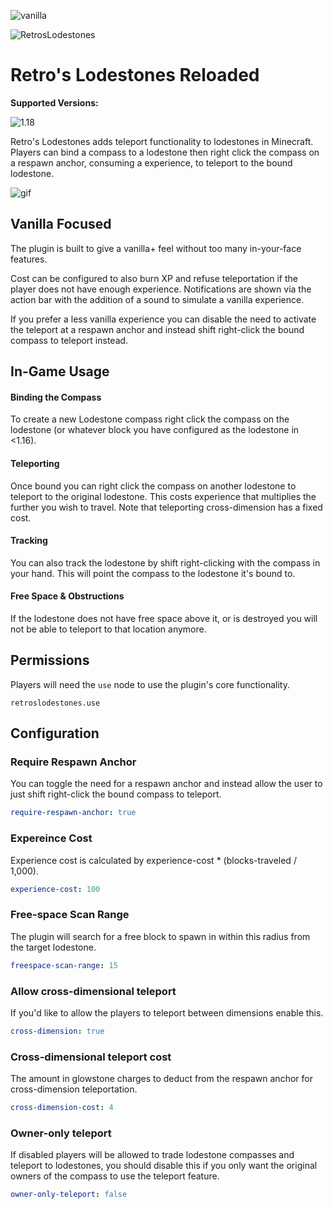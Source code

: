 ![vanilla](https://img.shields.io/badge/DESIGNED%20FOR-VANILLA+%20SERVERS-green?style=for-the-badge)

![RetrosLodestones](https://i.imgur.com/sFnJ8FJ.png)
# Retro's Lodestones Reloaded
**Supported Versions:**

![1.18](https://img.shields.io/badge/%201.18-SUPPORTED-green?style=for-the-badge)

Retro's Lodestones adds teleport functionality to lodestones in Minecraft.
Players can bind a compass to a lodestone then right click the compass on a respawn
anchor, consuming a experience, to teleport to the bound lodestone.

![gif](https://i.imgur.com/bUpsHXA.gif)

## Vanilla Focused

The plugin is built to give a vanilla+ feel without too many in-your-face features.

Cost can be configured to also burn XP and refuse teleportation if the player does
not have enough experience. Notifications are shown via the action bar with the
addition of a sound to simulate a vanilla experience.

If you prefer a less vanilla experience you can disable the need to activate the
teleport at a respawn anchor and instead shift right-click the bound compass to
teleport instead.

## In-Game Usage
#### Binding the Compass
To create a new Lodestone compass right click the compass on the lodestone (or whatever block
you have configured as the lodestone in <1.16).

#### Teleporting
Once bound you can right click the compass on another lodestone to teleport to the original lodestone.
This costs experience that multiplies the further you wish to travel. Note that
teleporting cross-dimension has a fixed cost.

#### Tracking
You can also track the lodestone by shift right-clicking with the compass in your hand.
 This will point the compass to the lodestone it's bound to.

#### Free Space & Obstructions
If the lodestone does not have free space above it, or is destroyed you will not
be able to teleport to that location anymore.

## Permissions
Players will need the `use` node to use the plugin's core functionality.
```
retroslodestones.use
```

## Configuration

### Require Respawn Anchor
You can toggle the need for a respawn anchor and instead allow the user to just
shift right-click the bound compass to teleport.
```yml
require-respawn-anchor: true
```

### Expereince Cost
Experience cost is calculated by experience-cost * (blocks-traveled / 1,000).
```yml
experience-cost: 100
```

### Free-space Scan Range
The plugin will search for a free block to spawn in within this radius from the
target lodestone.
```yml
freespace-scan-range: 15
```

### Allow cross-dimensional teleport
If you'd like to allow the players to teleport between dimensions enable this.
```yml
cross-dimension: true
```

### Cross-dimensional teleport cost
The amount in glowstone charges to deduct from the respawn anchor for
cross-dimension teleportation.
```yml
cross-dimension-cost: 4
```

### Owner-only teleport
If disabled players will be allowed to trade lodestone compasses and teleport to
lodestones, you should disable this if you only want the original owners
of the compass to use the teleport feature.
```yml
owner-only-teleport: false
```
